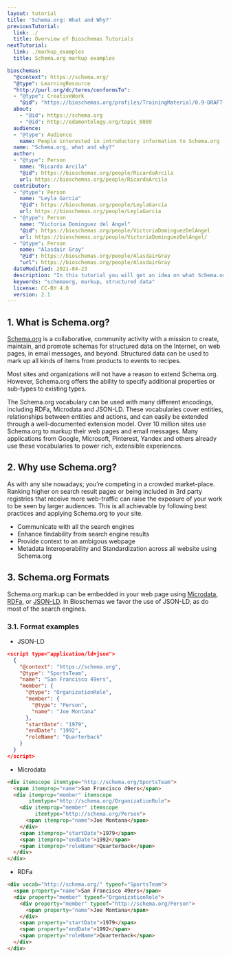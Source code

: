 ```yaml
---
layout: tutorial
title: 'Schema.org: What and Why?'
previousTutorial:
  link: ./
  title: Overview of Bioschemas Tutorials
nextTutorial:
  link: ./markup_examples
  title: Schema.org markup examples

bioschemas:
  "@context": https://schema.org/
  "@type": LearningResource
  "http://purl.org/dc/terms/conformsTo":
  - "@type": CreativeWork
    "@id": "https://bioschemas.org/profiles/TrainingMaterial/0.9-DRAFT-2020_12_08/"
  about:
    - "@id": https://schema.org
    - "@id": http://edamontology.org/topic_0089
  audience:
  - "@type": Audience
    name: People interested in introductory information to Schema.org
  name: "Schema.org, what and why?"
  author:
  - "@type": Person
    name: "Ricardo Arcila"
    "@id": https://bioschemas.org/people/RicardoArcila
    url: https://bioschemas.org/people/RicardoArcila
  contributor:
  - "@type": Person
    name: "Leyla Garcia"
    "@id": https://bioschemas.org/people/LeylaGarcia
    url: https://bioschemas.org/people/LeylaGarcia
  - "@type": Person
    name: "Victoria Dominguez del Angel"
    "@id": https://bioschemas.org/people/VictoriaDominguezDelAngel
    url: https://bioschemas.org/people/VictoriaDominguezDelAngel/
  - "@type": Person
    name: "Alasdair Gray"
    "@id": https://bioschemas.org/people/AlasdairGray
    "url": https://bioschemas.org/people/AlasdairGray
  dateModified: 2021-04-23
  description: "In this tutorial you will get an idea on what Schema.org is and how it is useful"
  keywords: "schemaorg, markup, structured data"
  license: CC-BY 4.0
  version: 2.1
---
```


## 1. What is Schema.org?
[Schema.org](https://schema.org/) is a collaborative, community activity with a mission to create, maintain, and promote schemas for structured data on the Internet, on web pages, in email messages, and beyond.
Structured data can be used to mark up all kinds of items from products to events to recipes.

Most sites and organizations will not have a reason to extend Schema.org. However, Schema.org offers the ability to specify additional properties or sub-types to existing types.

The Schema.org vocabulary can be used with many different encodings, including RDFa, Microdata and JSON-LD. These vocabularies cover entities, relationships between entities and actions, and can easily be extended through a well-documented extension model. Over 10 million sites use Schema.org to markup their web pages and email messages. Many applications from Google, Microsoft, Pinterest, Yandex and others already use these vocabularies to power rich, extensible experiences.

## 2. Why use Schema.org?

As with any site nowadays; you’re competing in a crowded market-place. Ranking higher on search result pages or being included in 3rd party registries that receive more web-traffic can raise the exposure of your work to be seen by larger audiences. This is all achievable by following best practices and applying Schema.org to your site.

* Communicate with all the search engines
* Enhance findability from search engine results
* Provide context to an ambigous webpage
* Metadata Interoperability and Standardization across all website using Schema.org

## 3. Schema.org Formats

Schema.org markup can be embedded in your web page using [Microdata](http://en.wikipedia.org/wiki/Microdata_(HTML)), [RDFa](http://en.wikipedia.org/wiki/RDFa), or [JSON-LD](http://en.wikipedia.org/wiki/JSON-LD). In Bioschemas we favor the use of JSON-LD, as do most of the search engines.

### 3.1. Format examples

* JSON-LD

```json
<script type="application/ld+json">
  {
    "@context": "https://schema.org",
    "@type": "SportsTeam",
    "name": "San Francisco 49ers",
    "member": {
      "@type": "OrganizationRole",
      "member": {
        "@type": "Person",
        "name": "Joe Montana"
      },
      "startDate": "1979",
      "endDate": "1992",
      "roleName": "Quarterback"
    }
  }
</script>
```

* Microdata

```html
<div itemscope itemtype="http://schema.org/SportsTeam">
  <span itemprop="name">San Francisco 49ers</span>
  <div itemprop="member" itemscope
       itemtype="http://schema.org/OrganizationRole">
    <div itemprop="member" itemscope
         itemtype="http://schema.org/Person">
      <span itemprop="name">Joe Montana</span>
    </div>
    <span itemprop="startDate">1979</span>
    <span itemprop="endDate">1992</span>
    <span itemprop="roleName">Quarterback</span>
  </div>
</div>
```

* RDFa

```html
<div vocab="http://schema.org/" typeof="SportsTeam">
  <span property="name">San Francisco 49ers</span>
  <div property="member" typeof="OrganizationRole">
    <div property="member" typeof="http://schema.org/Person">
      <span property="name">Joe Montana</span>
    </div>
    <span property="startDate">1979</span>
    <span property="endDate">1992</span>
    <span property="roleName">Quarterback</span>
  </div>
</div>
```
